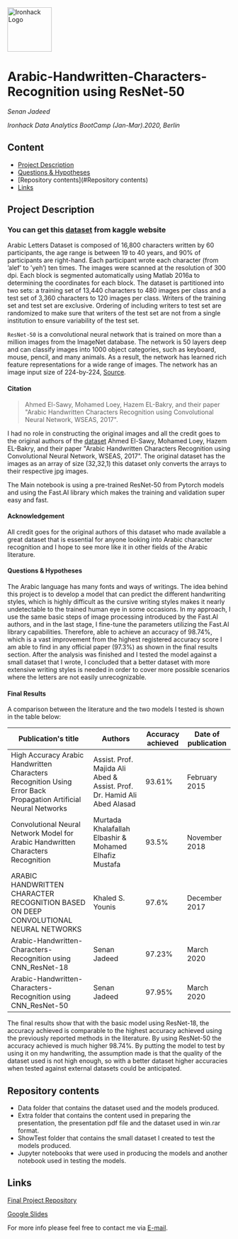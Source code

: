 <img src="https://bit.ly/2VnXWr2" alt="Ironhack Logo" width="100"/>

# Arabic-Handwritten-Characters-Recognition using ResNet-50

*Senan Jadeed*

*Ironhack Data Analytics BootCamp (Jan-Mar).2020, Berlin*

## Content

- [Project Description](#project-description)
- [Questions & Hypotheses](#questions-hypotheses)
- [Repository contents](#Repository contents)
- [Links](#links)

## Project Description

### You can get this [dataset](https://www.kaggle.com/rashwan/arabic-chars-mnist) from kaggle website

Arabic Letters Dataset is composed of 16,800 characters written by 60 participants, the age range is between 19 to 40 years, and 90% of participants are right-hand. Each participant wrote each character (from ’alef’ to ’yeh’) ten times. The images were scanned at the resolution of 300 dpi. Each block is segmented automatically using Matlab 2016a to determining the coordinates for each block. The dataset is partitioned into two sets: a training set of 13,440 characters to 480 images per class and a test set of 3,360 characters to 120 images per class. Writers of the training set and test set are exclusive. Ordering of including writers to test set are randomized to make sure that writers of the test set are not from a single institution to ensure variability of the test set.

`ResNet-50` is a convolutional neural network that is trained on more than a million images from the ImageNet database. The network is 50 layers deep and can classify images into 1000 object categories, such as keyboard, mouse, pencil, and many animals. As a result, the network has learned rich feature representations for a wide range of images. The network has an image input size of 224-by-224, [Source](https://www.mathworks.com/help/deeplearning/ref/resnet50.html).

#### Citation
> Ahmed El-Sawy, Mohamed Loey, Hazem EL-Bakry, and their paper "Arabic Handwritten Characters Recognition using Convolutional Neural Network, WSEAS, 2017".

I had no role in constructing the original images and all the credit goes to the original authors of the [dataset](https://www.kaggle.com/mloey1/ahcd1/home) Ahmed El-Sawy, Mohamed Loey, Hazem EL-Bakry, and their paper "Arabic Handwritten Characters Recognition using Convolutional Neural Network, WSEAS, 2017". The original dataset has the images as an array of size (32,32,1) this dataset only converts the arrays to their respective jpg images.

The Main notebook is using a pre-trained ResNet-50 from Pytorch models and using the Fast.AI library which makes the training and validation super easy and fast.

#### Acknowledgement

All credit goes for the original authors of this dataset who made available a great dataset that is essential for anyone looking into Arabic character recognition and I hope to see more like it in other fields of the Arabic literature.

#### Questions & Hypotheses

The Arabic language has many fonts and ways of writings. The idea behind this project is to develop a model that can predict the different handwriting styles, which is highly difficult as the cursive writing styles makes it nearly undetectable to the trained human eye in some occasions.
In my approach, I use the same basic steps of image processing introduced by the Fast.AI authors, and in the last stage, I fine-tune the parameters utilizing the Fast.AI library capabilities. Therefore, able to achieve an accuracy of 98.74%, which is a vast improvement from the highest registered accuracy score I am able to find in any official paper (97.3%) as shown in the final results section.
After the analysis was finished and I tested the model against a small dataset that I wrote, I concluded that a better dataset with more extensive writing styles is needed in order to cover more possible scenarios where the letters are not easily unrecognizable.

#### Final Results

A comparison between the literature and the two models I tested is shown in the table below:

| Publication's title|Authors|Accuracy achieved|Date of publication |
|--------------------|------|----------------|--------------------|
|High Accuracy Arabic Handwritten Characters Recognition Using Error Back Propagation Artificial Neural Networks|Assist. Prof. Majida Ali Abed & Assist. Prof. Dr. Hamid Ali Abed Alasad|93.61%|February 2015|
| Convolutional Neural Network Model for Arabic Handwritten Characters Recognition|Murtada Khalafallah Elbashir & Mohamed Elhafiz Mustafa|93.5% | November 2018 |
| ARABIC HANDWRITTEN CHARACTER RECOGNITION BASED ON DEEP CONVOLUTIONAL NEURAL NETWORKS | Khaled S. Younis | 97.6% | December 2017 |
| Arabic-Handwritten-Characters-Recognition using CNN_ResNet-18 | Senan Jadeed | 97.23% | March 2020 |
| Arabic-Handwritten-Characters-Recognition using CNN_ResNet-50 | Senan Jadeed | 97.95% | March 2020 |

The final results show that with the basic model using ResNet-18, the accuracy achieved is comparable to the highest accuracy achieved using the previously reported methods in the literature.
By using ResNet-50 the accuracy achieved is much higher 98.74%. By putting the model to test by using it on my handwriting, the assumption made is that the quality of the dataset used is not high enough, so with a better dataset higher accuracies when tested against external datasets could be anticipated.

## Repository contents

- Data folder that contains the dataset used and the models produced.
- Extra folder that contains the content used in preparing the presentation, the presentation pdf file and the dataset used in win.rar format.
- ShowTest folder that contains the small dataset I created to test the models produced.
- Jupyter notebooks that were used in producing the models and another notebook used in testing the models.

## Links

[Final Project Repository](https://github.com/Senonino/Final_Project)

[Google Slides](TBA)

For more info please feel free to contact me via [E-mail](eng.jadeed@gmail.com).